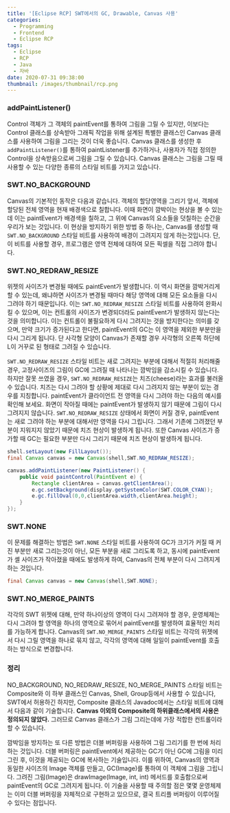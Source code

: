 ```yaml
---
title: '[Eclipse RCP] SWT에서의 GC, Drawable, Canvas 사용'
categories:
  - Programming
  - Frontend
  - Eclipse RCP
tags:
  - Eclipse
  - RCP
  - Java
  - 자바
date: 2020-07-31 09:38:00
thumbnail: /images/thumbnail/rcp.png
---
```


### addPaintListener()

Control 객체가 그 객체의 paintEvent를 통하여 그림을 그릴 수 있지만, 이보다는 Control 클래스를 상속받아 그래픽 작업을 위해 설계된 특별한 클래스인 Canvas 클래스를 사용하여 그림을 그리는 것이 더욱 좋습니다. Canvas 클래스를 생성한 후 `addPaintListener()`를 통하여 paintListener를 추가하거나, 사용자가 직접 정의한 Control을 상속받음으로써 그림을 그릴 수 있습니다. Canvas 클래스는 그림을 그릴 때 사용할 수 있는 다양한 종류의 스타일 비트를 가지고 있습니다.

### SWT.NO_BACKGROUND

Canvas의 기본적인 동작은 다음과 같습니다. 객체의 할당영역을 그리기 앞서, 객체에 할당된 전체 영역을 현재 배경색으로 칠합니다. 이때 화면이 깜박이는 현상을 볼 수 있는데 이는 paintEvent가 배경색을 칠하고, 그 위에 Canvas의 요소들을 덧칠하는 순간을 우리가 보는 것입니다. 이 현상을 방지하기 위한 방법 중 하나는, Canvas를 생성할 때 `SWT.NO_BACKGROUND` 스타일 비트를 사용하여 배경이 그려지지 않게 하는것입니다. 단, 이 비트를 사용할 경우, 프로그램은 영역 전체에 대하여 모든 픽셀을 직접 그려야 합니다.

### SWT.NO_REDRAW_RESIZE

위젯의 사이즈가 변경될 때에도 paintEvent가 발생합니다. 이 역시 화면을 깜박거리게 할 수 있는데, 왜냐하면 사이즈가 변경될 때마다 해당 영역에 대해 모든 요소들을 다시 그려야 하기 때문입니다. 이는 `SWT.NO_REDRAW_RESIZE` 스타일 비트를 사용하여 완화시킬 수 있으며, 이는 컨트롤의 사이즈가 변경되더라도 paintEvent가 발생하지 않는다는 것을 의미합니다. 이는 컨트롤이 불필요하게 다시 그려지는 것을 방지한다는 의미를 갖으며, 만약 크기가 증가된다고 한다면, paintEvent의 GC는 이 영역을 제외한 부분만을 다시 그리게 됩니다. 단 사각형 모양이 Canvas가 존재할 경우 사각형의 오른쪽 하단에 L이 거꾸로 된 형태로 그려질 수 있습니다.

`SWT.NO_REDRAW_RESIZE` 스타일 비트는 새로 그려지는 부분에 대해서 적절히 처리해줄 경우, 고정사이즈의 그림이 GC에 그려질 때 나타나는 깜박임을 감소시킬 수 있습니다. 하지만 잘못 쓰였을 경우, `SWT.NO_REDRAW_RESIZE`는 치즈(cheese)라는 효과를 불러올 수 있습니다. 치즈는 다시 그려야 할 상황에 제대로 다시 그려지지 않는 부분이 있는 경우를 지칭합니다. paintEvent가 클라이언트 전 영역을 다시 그려야 하는 다음의 예시를 확인해 보세요. 화면이 작아질 때에는 paintEvent가 발생하지 않기 때문에 그림이 다시 그려지지 않습니다. `SWT.NO_REDRAW_RESIZE` 상태에서 화면이 커질 경우, paintEvent는 새로 그려야 하는 부분에 대해서만 영역을 다시 그립니다. 그래서 기존에 그려졌던 부분이 지워지지 않았기 때문에 치즈 현상이 발생하게 됩니다. 또한 Canvas 사이즈가 증가할 때 GC는 필요한 부분만 다시 그리기 때문에 치즈 현상이 발생하게 됩니다.

```java
shell.setLayout(new FillLayout());
final Canvas canvas = new Canvas(shell,SWT.NO_REDRAW_RESIZE);

canvas.addPaintListener(new PaintListener() {
    public void paintControl(PaintEvent e) {
        Rectangle clientArea = canvas.getClientArea();
        e.gc.setBackground(display.getSystemColor(SWT.COLOR_CYAN));
        e.gc.fillOval(0,0,clientArea.width,clientArea.height);
    }
});
```

### SWT.NONE

이 문제를 해결하는 방법은 `SWT.NONE` 스타일 비트를 사용하여 GC가 크기가 커질 때 커진 부분만 새로 그리는것이 아닌, 모든 부분을 새로 그리도록 하고, 동시에 paintEvent가 셸 사이즈가 작아졌을 때에도 발생하게 하여, Canvas의 전체 부분이 다시 그려지게 하는 것입니다.

```java
final Canvas canvas = new Canvas(shell,SWT.NONE);
```

### SWT.NO_MERGE_PAINTS

각각의 SWT 위젯에 대해, 만약 하나이상의 영역이 다시 그려져야 할 경우, 운영체제는 다시 그려야 할 영역을 하나의 영역으로 묶어서 paintEvent를 발생하여 효율적인 처리를 가능하게 합니다. Canvas의 `SWT.NO_MERGE_PAINTS` 스타일 비트는 각각의 위젯에서 다시 그릴 영역을 하나로 묶지 않고, 각각의 영역에 대해 일일이 paintEvent를 호출하는 방식으로 변경합니다.

### 정리

NO_BACKGROUND, NO_REDRAW_RESIZE, NO_MERGE_PAINTS 스타일 비트는 Composite와 이 하부 클래스인 Canvas, Shell, Group등에서 사용할 수 있습니다, SWT에서 허용하긴 하지만, Composite 클래스의 Javadoc에서는 스타일 비트에 대해서 다음과 같이 기술합니다. **Canvas 이외의 Composite의 하위클래스에서의 사용은 정의되지 않았다.** 그러므로 Canvas 클래스가 그림 그리는데에 가장 적합한 컨트롤이라 할 수 있습니다.

깜박임을 방지하는 또 다른 방법은 더블 버퍼링을 사용하여 그림 그리기를 한 번에 처리하는 것입니다. 더블 버퍼링은 paintEvent에서 제공하는 GC기 아닌 GC에 그림을 미리 그린 후, 이것을 제공되는 GC에 복사하는 기술입니다. 이를 위하여, Canvas의 영역과 동일한 사이즈의 Image 객체를 만들고, GC(Image)를 통하여 이 객체에 그림을 그립니다. 그려진 그림(Image)은 drawImage(Image, int, int) 메서드를 호출함으로써 paintEvent의 GC로 그려지게 됩니다. 이 기술을 사용할 때 주의할 점은 몇몇 운영체제는 이미 더블 버퍼링을 자체적으로 구현하고 있으므로, 결국 트리플 버퍼링이 이루어질 수 있다는 점입니다.
